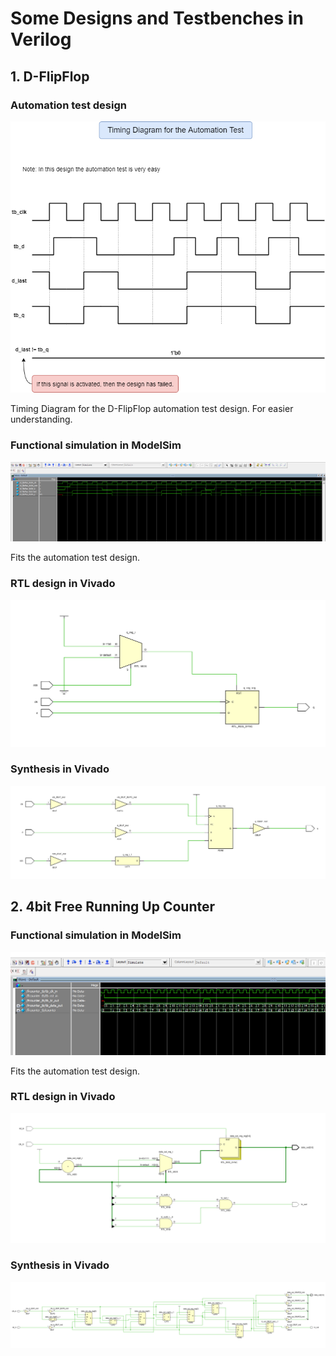 # Some Designs and Testbenches in Verilog

## 1. D-FlipFlop

### Automation test design

![Figure 1](https://github.com/AndresCasasola/fpga/raw/master/resources/images/codes_verilog/d_flipflop/d_flipflop_timing_diagram.png "Figure 1")

Timing Diagram for the D-FlipFlop automation test design. For easier understanding.

### Functional simulation in ModelSim

![Figure 2](https://github.com/AndresCasasola/fpga/raw/master/resources/images/codes_verilog/d_flipflop/d_flipflop_modelsim.png "Figure 2")

Fits the automation test design.

### RTL design in Vivado

![Figure 3](https://github.com/AndresCasasola/fpga/raw/master/resources/images/codes_verilog/d_flipflop/d_flipflop_rtl.png "Figure 3")

### Synthesis in Vivado

![Figure 4](https://github.com/AndresCasasola/fpga/raw/master/resources/images/codes_verilog/d_flipflop/d_flipflop_synthesis.png "Figure 4")


## 2. 4bit Free Running Up Counter

### Functional simulation in ModelSim

![Figure 5](https://github.com/AndresCasasola/fpga/raw/master/resources/images/codes_verilog/frcounter/frcounter_modelsim.png "Figure 5")

Fits the automation test design.

### RTL design in Vivado

![Figure 6](https://github.com/AndresCasasola/fpga/raw/master/resources/images/codes_verilog/frcounter/frcounter_rtl.png "Figure 6")

### Synthesis in Vivado

![Figure 7](https://github.com/AndresCasasola/fpga/raw/master/resources/images/codes_verilog/frcounter/frcounter_synthesis.png "Figure 7")